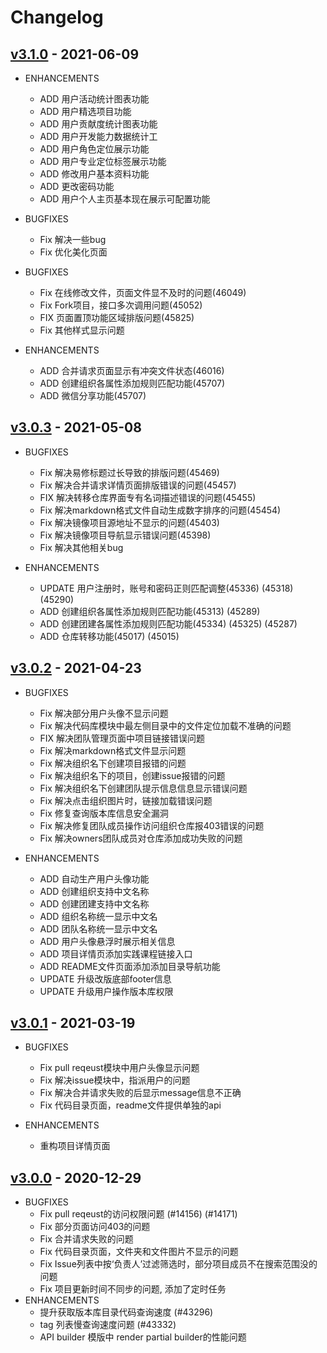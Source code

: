 # Changelog
## [v3.1.0](https://forgeplus.trustie.net/projects/jasder/forgeplus/releases) - 2021-06-09

* ENHANCEMENTS
  * ADD 用户活动统计图表功能
  * ADD 用户精选项目功能
  * ADD 用户贡献度统计图表功能
  * ADD 用户开发能力数据统计工
  * ADD 用户角色定位展示功能
  * ADD 用户专业定位标签展示功能
  * ADD 修改用户基本资料功能
  * ADD 更改密码功能
  * ADD 用户个人主页基本现在展示可配置功能

* BUGFIXES
  * Fix 解决一些bug
  * Fix 优化美化页面


* BUGFIXES
  * Fix 在线修改文件，页面文件显不及时的问题(46049)
  * Fix Fork项目，接口多次调用问题(45052)
  * FIX 页面置顶功能区域排版问题(45825)
  * Fix 其他样式显示问题

* ENHANCEMENTS
  * ADD 合并请求页面显示有冲突文件状态(46016)
  * ADD 创建组织各属性添加规则匹配功能(45707)
  * ADD 微信分享功能(45707)

## [v3.0.3](https://forgeplus.trustie.net/projects/jasder/forgeplus/releases) - 2021-05-08

* BUGFIXES
  * Fix 解决易修标题过长导致的排版问题(45469)
  * Fix 解决合并请求详情页面排版错误的问题(45457)
  * FIX 解决转移仓库界面专有名词描述错误的问题(45455)
  * Fix 解决markdown格式文件自动生成数字排序的问题(45454)
  * Fix 解决镜像项目源地址不显示的问题(45403)
  * Fix 解决镜像项目导航显示错误问题(45398)
  * Fix 解决其他相关bug

* ENHANCEMENTS
  * UPDATE 用户注册时，账号和密码正则匹配调整(45336) (45318) (45290)
  * ADD 创建组织各属性添加规则匹配功能(45313) (45289)
  * ADD 创建团建各属性添加规则匹配功能(45334) (45325) (45287)
  * ADD 仓库转移功能(45017) (45015)
 
## [v3.0.2](https://forgeplus.trustie.net/projects/jasder/forgeplus/releases) - 2021-04-23

* BUGFIXES
  * Fix 解决部分用户头像不显示问题
  * Fix 解决代码库模块中最左侧目录中的文件定位加载不准确的问题
  * FIX 解决团队管理页面中项目链接错误问题
  * Fix 解决markdown格式文件显示问题
  * Fix 解决组织名下创建项目报错的问题
  * Fix 解决组织名下的项目，创建issue报错的问题
  * Fix 解决组织名下创建团队提示信息信息显示错误问题
  * Fix 解决点击组织图片时，链接加载错误问题
  * Fix 修复查询版本库信息安全漏洞
  * Fix 解决修复团队成员操作访问组织仓库报403错误的问题
  * Fix 解决owners团队成员对仓库添加成功失败的问题

* ENHANCEMENTS
  * ADD 自动生产用户头像功能
  * ADD 创建组织支持中文名称
  * ADD 创建团建支持中文名称
  * ADD 组织名称统一显示中文名
  * ADD 团队名称统一显示中文名
  * ADD 用户头像悬浮时展示相关信息
  * ADD 项目详情页添加实践课程链接入口
  * ADD README文件页面添加添加目录导航功能
  * UPDATE 升级改版底部footer信息
  * UPDATE 升级用户操作版本库权限

## [v3.0.1](https://forgeplus.trustie.net/projects/jasder/forgeplus/releases) - 2021-03-19

* BUGFIXES
  * Fix pull reqeust模块中用户头像显示问题
  * Fix 解决issue模块中，指派用户的问题
  * Fix 解决合并请求失败的后显示message信息不正确
  * Fix 代码目录页面，readme文件提供单独的api

* ENHANCEMENTS
  * 重构项目详情页面

## [v3.0.0](https://forgeplus.trustie.net/projects/jasder/forgeplus/releases) - 2020-12-29

* BUGFIXES
  * Fix pull reqeust的访问权限问题 (#14156) (#14171)
  * Fix 部分页面访问403的问题
  * Fix 合并请求失败的问题
  * Fix 代码目录页面，文件夹和文件图片不显示的问题
  * Fix Issue列表中按‘负责人’过滤筛选时，部分项目成员不在搜索范围没的问题
  * Fix 项目更新时间不同步的问题, 添加了定时任务
* ENHANCEMENTS
  * 提升获取版本库目录代码查询速度 (#43296)
  * tag 列表慢查询速度问题 (#43332)
  * API builder 模版中 render partial builder的性能问题
